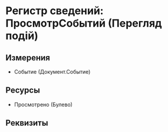 ﻿# Регистр сведений: ПросмотрСобытий (Перегляд подій)

## Измерения

- Событие (Документ.Событие)

## Ресурсы

- Просмотрено (Булево)

## Реквизиты


